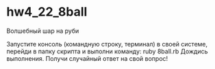 # hw4_22_8ball
Волшебный шар на руби

Запустите консоль (командную строку, терминал) в своей системе, перейди в папку скрипта и выполни команду:
ruby 8ball.rb
Дождись выполнения.
Получи случайный ответ на свой вопрос!
